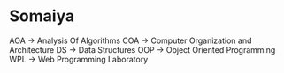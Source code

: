 # Somaiya
AOA -> Analysis Of Algorithms
COA -> Computer Organization and Architecture
DS -> Data Structures
OOP -> Object Oriented Programming
WPL -> Web Programming Laboratory
